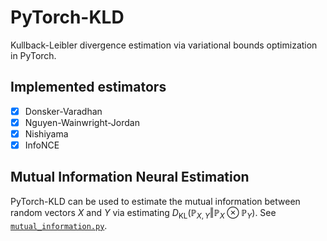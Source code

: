 # PyTorch-KLD

Kullback-Leibler divergence estimation via variational bounds optimization in PyTorch.

## Implemented estimators

- [x] Donsker-Varadhan
- [x] Nguyen-Wainwright-Jordan
- [x] Nishiyama
- [x] InfoNCE

## Mutual Information Neural Estimation

PyTorch-KLD can be used to estimate the mutual information between random vectors $X$ and $Y$ via estimating $D_\text{KL}(\mathbb{P}_{X,Y} \Vert \mathbb{P}_X \otimes \mathbb{P}_Y)$.
See [`mutual_information.py`](./source/python/torchkld/mutual_information.py).